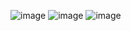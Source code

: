 ![image](https://github.com/user-attachments/assets/35733fce-f577-488f-82f4-2372690ce06c)
![image](https://github.com/user-attachments/assets/5e2157d9-de5f-4ae7-af3a-27e5ac74f7da)
![image](https://github.com/user-attachments/assets/07627cd8-08b9-4445-9f45-dc3e885a2eb6)
